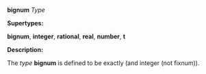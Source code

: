 **bignum** *Type* 

**Supertypes:** 

**bignum**, **integer**, **rational**, **real**, **number**, **t** 

**Description:** 

The *type* **bignum** is defined to be exactly (and integer (not fixnum)). 

